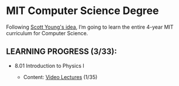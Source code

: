 # MIT Computer Science Degree

Following [Scott Young's idea](https://www.scotthyoung.com/blog/myprojects/mit-challenge-2/#1), I’m going to learn the entire 4-year MIT curriculum for Computer Science.
## LEARNING PROGRESS (3/33):

* 8.01 Introduction to Physics I

  * Content: [Video Lectures](https://www.youtube.com/watch?v=wWnfJ0-xXRE&list=PLyQSN7X0ro203puVhQsmCj9qhlFQ-As8e) (1/35)

